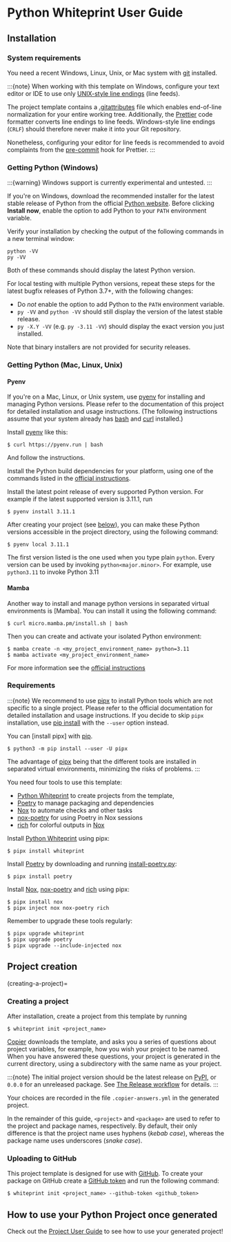 # Python Whiteprint User Guide

## Installation

### System requirements

You need a recent Windows, Linux, Unix, or Mac system with [git] installed.

:::{note}
When working with this template on Windows, configure your text editor or IDE
to use only [UNIX-style line endings] (line feeds).

The project template contains a [.gitattributes] file which enables end-of-line
normalization for your entire working tree. Additionally, the [Prettier] code
formatter converts line endings to line feeds. Windows-style line endings
(`CRLF`) should therefore never make it into your Git repository.

Nonetheless, configuring your editor for line feeds is recommended to avoid
complaints from the [pre-commit] hook for Prettier.
:::

### Getting Python (Windows)

:::{warning}
Windows support is currently experimental and untested.
:::

If you're on Windows, download the recommended installer for the latest stable
release of Python from the official [Python website]. Before clicking **Install
now**, enable the option to add Python to your `PATH` environment variable.

Verify your installation by checking the output of the following commands in a
new terminal window:

```
python -VV
py -VV
```

Both of these commands should display the latest Python version.

For local testing with multiple Python versions, repeat these steps for the
latest bugfix releases of Python 3.7+, with the following changes:

- Do _not_ enable the option to add Python to the `PATH` environment variable.
- `py -VV` and `python -VV` should still display the version of the latest
  stable release.
- `py -X.Y -VV` (e.g. `py -3.11 -VV`) should display the exact version you just
  installed.

Note that binary installers are not provided for security releases.

### Getting Python (Mac, Linux, Unix)

#### Pyenv

If you're on a Mac, Linux, or Unix system, use [pyenv] for installing and
managing Python versions. Please refer to the documentation of this project for
detailed installation and usage instructions. (The following instructions
assume that your system already has [bash] and [curl] installed.)

Install [pyenv] like this:

```console
$ curl https://pyenv.run | bash
```

And follow the instructions.

Install the Python build dependencies for your platform, using one of the
commands listed in the [official instructions][pyenv wiki].

Install the latest point release of every supported Python version. For example
if the latest supported version is 3.11.1, run

```console
$ pyenv install 3.11.1
```

After creating your project (see [below](creating-a-project)), you can make
these Python versions accessible in the project directory, using the following
command:

```console
$ pyenv local 3.11.1
```

The first version listed is the one used when you type plain `python`. Every
version can be used by invoking `python<major.minor>`. For example, use
`python3.11` to invoke Python 3.11

#### Mamba

Another way to install and manage python versions in separated virtual
environments is [Mamba]. You can install it using the following command:

```console
$ curl micro.mamba.pm/install.sh | bash
```

Then you can create and activate your isolated Python environment:

```console
$ mamba create -n <my_project_environment_name> python=3.11
$ mamba activate <my_project_environment_name>
```

For more information see the [official instructions][mamba user guide]

### Requirements

:::{note}
We recommend to use [pipx] to install Python tools which are not specific
to a single project. Please refer to the official documentation for detailed
installation and usage instructions. If you decide to skip `pipx` installation,
use [pip install] with the `--user` option instead.

You can [install pipx] with [pip].

```console
$ python3 -m pip install --user -U pipx
```

The advantage of [pipx] being that the different tools are installed in
separated virtual environments, minimizing the risks of problems.
:::

You need four tools to use this template:

- [Python Whiteprint] to create projects from the template,
- [Poetry] to manage packaging and dependencies
- [Nox] to automate checks and other tasks
- [nox-poetry] for using Poetry in Nox sessions
- [rich] for colorful outputs in [Nox]

Install [Python Whiteprint] using pipx:

```console
$ pipx install whiteprint
```

Install [Poetry] by downloading and running [install-poetry.py]:

```console
$ pipx install poetry
```

Install [Nox], [nox-poetry] and [rich] using pipx:

```console
$ pipx install nox
$ pipx inject nox nox-poetry rich
```

Remember to upgrade these tools regularly:

```console
$ pipx upgrade whiteprint
$ pipx upgrade poetry
$ pipx upgrade --include-injected nox
```

## Project creation

(creating-a-project)=

### Creating a project

After installation, create a project from this template by running

```console
$ whiteprint init <project_name>
```

[Copier] downloads the template, and asks you a series of questions about
project variables, for example, how you wish your project to be named. When you
have answered these questions, your project is generated in the current
directory, using a subdirectory with the same name as your project.

:::{note}
The initial project version should be the latest release on [PyPI], or `0.0.0`
for an unreleased package. See [The Release workflow](the-release-workflow) for
details.
:::

Your choices are recorded in the file `.copier-answers.yml` in the generated
project.

In the remainder of this guide, `<project>` and `<package>` are used to refer
to the project and package names, respectively. By default, their only
difference is that the project name uses hyphens (_kebab case_), whereas the
package name uses underscores (_snake case_).

### Uploading to GitHub

This project template is designed for use with [GitHub]. To create your package
on GitHub create a [GitHub token] and run the following command:

```console
$ whiteprint init <project_name> --github-token <github_token>
```

## How to use your Python Project once generated

Check out the [Project User Guide](./project) to see how to use your
generated project!

[pylint]: https://pylint.readthedocs.io/en/latest/
[ruff]: https://beta.ruff.rs/docs/
[Beartype]: https://beartype.readthedocs.io/en/latest/
[sphinx autoapi]: https://sphinx-autoapi.readthedocs.io/en/latest/
[reuse]: https://reuse.software
[logging]: https://docs.python.org/3/library/logging.html
[Typer]: https://typer.tiangolo.com/
[github token]: https://docs.github.com/en/authentication/keeping-your-account-and-data-secure/creating-a-personal-access-token
[rich]: https://rich.readthedocs.io/en/stable/introduction.html
[mamba user guide]: https://mamba.readthedocs.io/en/latest/user_guide/mamba.html
[python whiteprint]: https://github.com/whiteprints/whiteprint
[--reuse-existing-virtualenvs]: https://nox.thea.codes/en/stable/usage.html#re-using-virtualenvs
[.gitattributes]: https://git-scm.com/book/en/Customizing-Git-Git-Attributes
[.github/dependabot.yml]: https://docs.github.com/en/github/administering-a-repository/configuration-options-for-dependency-updates
[.gitignore]: https://git-scm.com/book/en/v2/Git-Basics-Recording-Changes-to-the-Repository#_ignoring
[.readthedocs.yml]: https://docs.readthedocs.io/en/stable/config-file/v2.html
[__main__]: https://docs.python.org/3/library/__main__.html
[abstract syntax tree]: https://docs.python.org/3/library/ast.html
[actions/cache]: https://github.com/actions/cache
[actions/checkout]: https://github.com/actions/checkout
[actions/download-artifact]: https://github.com/actions/download-artifact
[actions/setup-python]: https://github.com/actions/setup-python
[actions/upload-artifact]: https://github.com/actions/upload-artifact
[autodoc]: https://www.sphinx-doc.org/en/master/usage/extensions/autodoc.html
[bandit codes]: https://bandit.readthedocs.io/en/latest/plugins/index.html#complete-test-plugin-listing
[bandit]: https://github.com/PyCQA/bandit
[bash]: https://www.gnu.org/software/bash/
[batchelder include]: https://nedbatchelder.com/blog/202008/you_should_include_your_tests_in_coverage.html
[black]: https://github.com/psf/black
[semantic versioning]: https://semver.org/
[cannon semver]: https://snarky.ca/why-i-dont-like-semver/
[check-added-large-files]: https://github.com/pre-commit/pre-commit-hooks#check-added-large-files
[check-toml]: https://github.com/pre-commit/pre-commit-hooks#check-toml
[check-yaml]: https://github.com/pre-commit/pre-commit-hooks#check-yaml
[click.testing.clirunner]: https://click.palletsprojects.com/en/7.x/testing/
[click]: https://click.palletsprojects.com/
[cobertura]: https://cobertura.github.io/cobertura/
[codecov configuration]: https://docs.codecov.io/docs/codecov-yaml
[codecov/codecov-action]: https://github.com/codecov/codecov-action
[codecov]: https://codecov.io/
[constraints file]: https://pip.pypa.io/en/stable/user_guide/#constraints-files
[contributor covenant]: https://www.contributor-covenant.org
[copier]: https://github.com/copier-org/copier
[coverage.py]: https://coverage.readthedocs.io/
[crazy-max/ghaction-github-labeler]: https://github.com/crazy-max/ghaction-github-labeler
[cupper]: https://github.com/senseyeio/cupper
[curl]: https://curl.haxx.se
[cyclomatic complexity]: https://en.wikipedia.org/wiki/Cyclomatic_complexity
[dependabot docs]: https://docs.github.com/en/github/administering-a-repository/keeping-your-dependencies-updated-automatically
[dependabot issue 4435]: https://github.com/dependabot/dependabot-core/issues/4435
[dependabot]: https://dependabot.com/
[dev-prod parity]: https://12factor.net/dev-prod-parity
[editable install]: https://pip.pypa.io/en/stable/cli/pip_install/#install-editable
[end-of-file-fixer]: https://github.com/pre-commit/pre-commit-hooks#end-of-file-fixer
[furo]: https://pradyunsg.me/furo/
[future imports]: https://docs.python.org/3/library/__future__.html
[gabor version]: https://bernat.tech/posts/version-numbers/
[git hook]: https://git-scm.com/book/en/v2/Customizing-Git-Git-Hooks
[git]: https://www.git-scm.com
[github actions artifacts]: https://help.github.com/en/actions/configuring-and-managing-workflows/persisting-workflow-data-using-artifacts
[github actions runners]: https://help.github.com/en/actions/automating-your-workflow-with-github-actions/virtual-environments-for-github-hosted-runners#supported-runners-and-hardware-resources
[github actions syntax]: https://help.github.com/en/actions/automating-your-workflow-with-github-actions/workflow-syntax-for-github-actions
[github actions]: https://github.com/features/actions
[github labeler]: https://github.com/marketplace/actions/github-labeler
[github release]: https://help.github.com/en/github/administering-a-repository/about-releases
[github renaming]: https://github.com/github/renaming
[github]: https://github.com/
[google docstring style]: https://google.github.io/styleguide/pyguide.html#38-comments-and-docstrings
[hypermodern python blog]: https://cjolowicz.github.io/posts/hypermodern-python-01-setup/
[hypermodern python chapter 1]: https://medium.com/@cjolowicz/hypermodern-python-d44485d9d769
[hypermodern python chapter 2]: https://medium.com/@cjolowicz/hypermodern-python-2-testing-ae907a920260
[hypermodern python chapter 3]: https://medium.com/@cjolowicz/hypermodern-python-3-linting-e2f15708da80
[hypermodern python chapter 4]: https://medium.com/@cjolowicz/hypermodern-python-4-typing-31bcf12314ff
[hypermodern python chapter 5]: https://medium.com/@cjolowicz/hypermodern-python-5-documentation-13219991028c
[hypermodern python chapter 6]: https://medium.com/@cjolowicz/hypermodern-python-6-ci-cd-b233accfa2f6
[hypermodern python cookiecutter]: https://github.com/cjolowicz/cookiecutter-hypermodern-python
[hypermodern python]: https://medium.com/@cjolowicz/hypermodern-python-d44485d9d769
[import hook]: https://docs.python.org/3/reference/import.html#import-hooks
[install-poetry.py]: https://install.python-poetry.org
[isort black profile]: https://pycqa.github.io/isort/docs/configuration/black_compatibility.html
[isort force_single_line]: https://pycqa.github.io/isort/docs/configuration/options.html#force-single-line
[isort lines_after_imports]: https://pycqa.github.io/isort/docs/configuration/options.html#lines-after-imports
[isort]: https://pycqa.github.io/isort/
[jinja]: https://palletsprojects.com/p/jinja/
[json]: https://www.json.org/
[markdown]: https://spec.commonmark.org/current/
[mccabe]: https://github.com/PyCQA/mccabe
[mit license]: https://opensource.org/licenses/MIT
[mypy configuration]: https://mypy.readthedocs.io/en/stable/config_file.html
[mypy]: http://mypy-lang.org/
[myst]: https://myst-parser.readthedocs.io/
[napoleon]: https://www.sphinx-doc.org/en/master/usage/extensions/napoleon.html
[nox-poetry]: https://nox-poetry.readthedocs.io/
[nox]: https://nox.thea.codes/
[package metadata]: https://packaging.python.org/en/latest/specifications/core-metadata/
[pep 257]: http://www.python.org/dev/peps/pep-0257/
[pep 440]: https://www.python.org/dev/peps/pep-0440/
[pep 517]: https://www.python.org/dev/peps/pep-0517/
[pep 518]: https://www.python.org/dev/peps/pep-0518/
[pep 561]: https://www.python.org/dev/peps/pep-0561/
[pep 8]: http://www.python.org/dev/peps/pep-0008/
[pep8-naming codes]: https://github.com/pycqa/pep8-naming#pep-8-naming-conventions
[pep8-naming]: https://github.com/pycqa/pep8-naming
[pip install]: https://pip.pypa.io/en/stable/reference/pip_install/
[pip]: https://pip.pypa.io/
[pipx]: https://pipxproject.github.io/pipx/
[poetry add]: https://python-poetry.org/docs/cli/#add
[poetry env]: https://python-poetry.org/docs/managing-environments/
[poetry export]: https://python-poetry.org/docs/cli/#export
[poetry install]: https://python-poetry.org/docs/cli/#install
[poetry remove]: https://python-poetry.org/docs/cli/#remove
[poetry run]: https://python-poetry.org/docs/cli/#run
[poetry show]: https://python-poetry.org/docs/cli/#show
[poetry update]: https://python-poetry.org/docs/cli/#update
[poetry version]: https://python-poetry.org/docs/cli/#version
[poetry]: https://python-poetry.org/
[pre-commit autoupdate]: https://pre-commit.com/#pre-commit-autoupdate
[pre-commit configuration]: https://pre-commit.com/#adding-pre-commit-plugins-to-your-project
[pre-commit repository-local hooks]: https://pre-commit.com/#repository-local-hooks
[pre-commit system hooks]: https://pre-commit.com/#system
[pre-commit-hooks]: https://github.com/pre-commit/pre-commit-hooks
[pre-commit]: https://pre-commit.com/
[prettier]: https://prettier.io/
[pycodestyle codes]: https://pycodestyle.pycqa.org/en/latest/intro.html#error-codes
[pycodestyle]: https://pycodestyle.pycqa.org/en/latest/
[pydocstyle codes]: http://www.pydocstyle.org/en/stable/error_codes.html
[pydocstyle]: http://www.pydocstyle.org/
[pyenv wiki]: https://github.com/pyenv/pyenv/wiki/Common-build-problems
[pyenv]: https://github.com/pyenv/pyenv
[pygments]: https://pygments.org/
[pypa/gh-action-pypi-publish]: https://github.com/pypa/gh-action-pypi-publish
[pypi]: https://pypi.org/
[pyproject.toml]: https://python-poetry.org/docs/pyproject/
[pytest layout]: https://docs.pytest.org/en/latest/explanation/goodpractices.html#choosing-a-test-layout-import-rules
[pytest]: https://docs.pytest.org/en/latest/
[python build]: https://python-poetry.org/docs/cli/#build
[python package]: https://docs.python.org/3/tutorial/modules.html#packages
[python publish]: https://python-poetry.org/docs/cli/#publish
[python website]: https://www.python.org/
[pyupgrade]: https://github.com/asottile/pyupgrade
[read the docs]: https://readthedocs.org/
[readthedocs webhooks]: https://docs.readthedocs.io/en/stable/webhooks.html
[relative imports]: https://docs.python.org/3/reference/import.html#package-relative-imports
[release drafter]: https://github.com/release-drafter/release-drafter
[release-drafter/release-drafter]: https://github.com/release-drafter/release-drafter
[requirements file]: https://pip.readthedocs.io/en/stable/user_guide/#requirements-files
[restructuredtext]: https://docutils.sourceforge.io/rst.html
[pip audit]: https://github.com/pypa/pip-audit
[salsify/action-detect-and-tag-new-version]: https://github.com/salsify/action-detect-and-tag-new-version
[schlawack semantic]: https://hynek.me/articles/semver-will-not-save-you/
[schreiner constraints]: https://iscinumpy.dev/post/bound-version-constraints/
[schreiner poetry]: https://iscinumpy.dev/post/poetry-versions/
[sphinx configuration]: https://www.sphinx-doc.org/en/master/usage/configuration.html
[sphinx-autobuild]: https://github.com/executablebooks/sphinx-autobuild
[sphinx-click]: https://sphinx-click.readthedocs.io/
[sphinx]: http://www.sphinx-doc.org/
[test fixture]: https://docs.pytest.org/en/latest/explanation/fixtures.html#about-fixtures
[testpypi]: https://test.pypi.org/
[toml]: https://github.com/toml-lang/toml
[tox]: https://tox.readthedocs.io/
[trailing-whitespace]: https://github.com/pre-commit/pre-commit-hooks#trailing-whitespace
[type annotations]: https://docs.python.org/3/library/typing.html
[typeguard]: https://github.com/agronholm/typeguard
[unix-style line endings]: https://en.wikipedia.org/wiki/Newline
[versions and constraints]: https://python-poetry.org/docs/dependency-specification/
[virtual environment]: https://docs.python.org/3/tutorial/venv.html
[virtualenv]: https://virtualenv.pypa.io/
[wheel]: https://www.python.org/dev/peps/pep-0427/
[xdoctest]: https://github.com/Erotemic/xdoctest
[yaml]: https://yaml.org/
